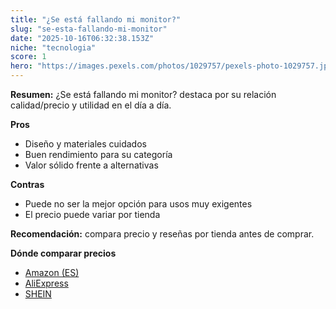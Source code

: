 ```yaml
---
title: "¿Se está fallando mi monitor?"
slug: "se-esta-fallando-mi-monitor"
date: "2025-10-16T06:32:38.153Z"
niche: "tecnologia"
score: 1
hero: "https://images.pexels.com/photos/1029757/pexels-photo-1029757.jpeg?auto=compress&cs=tinysrgb&fit=crop&h=627&w=1200&auto=compress&cs=tinysrgb&w=1200&h=675&fit=crop"
---
```


**Resumen:** ¿Se está fallando mi monitor? destaca por su relación calidad/precio y utilidad en el día a día.

**Pros**
- Diseño y materiales cuidados
- Buen rendimiento para su categoría
- Valor sólido frente a alternativas

**Contras**
- Puede no ser la mejor opción para usos muy exigentes
- El precio puede variar por tienda

**Recomendación:** compara precio y reseñas por tienda antes de comprar.

**Dónde comparar precios**
- [Amazon (ES)](https://www.amazon.es/s?k=%C2%BFSe%20est%C3%A1%20fallando%20mi%20monitor%3F&tag=teknovashop25-21)
- [AliExpress](https://www.aliexpress.com/wholesale?SearchText=%C2%BFSe%20est%C3%A1%20fallando%20mi%20monitor%3F)
- [SHEIN](https://www.shein.com/pdsearch/%C2%BFSe%20est%C3%A1%20fallando%20mi%20monitor%3F)